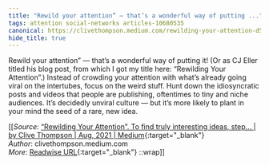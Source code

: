 ```yaml
---
title: "Rewild your attention” — that’s a wonderful way of putting ..."
tags: attention social-networks articles-10680535
canonical: https://clivethompson.medium.com/rewilding-your-attention-d518ede18855
hide_title: true
---
```


Rewild your attention” — that’s a wonderful way of putting it! (Or as CJ Eller titled his blog post, from which I got my title here: “Rewilding Your Attention”.)
Instead of crowding your attention with what’s already going viral on the intertubes, focus on the weird stuff. Hunt down the idiosyncratic posts and videos that people are publishing, oftentimes to tiny and niche audiences. It’s decidedly unviral culture — but it’s more likely to plant in your mind the seed of a rare, new idea.


[[_Source_: [“Rewilding Your Attention”. To find truly interesting ideas, step… | by Clive Thompson | Aug, 2021 | Medium](https://clivethompson.medium.com/rewilding-your-attention-d518ede18855){:target="_blank"}<br>
_Author_: clivethompson.medium.com<br>
_More_: [Readwise URL](https://readwise.io/open/220326757){:target="_blank"}
::wrap]]